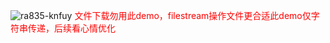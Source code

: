 ![ra835-knfuy](https://github.com/FuGuangzhi1/stream-transfer-string/assets/87634542/3f0a62ff-e375-4c8a-92e5-ae98e4689188)
<font color=FF0000> 文件下载勿用此demo，filestream操作文件更合适此demo仅字符串传递，后续看心情优化 </font>
